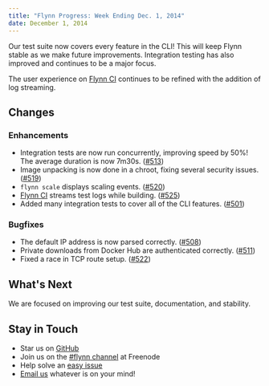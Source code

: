 ```yaml
---
title: "Flynn Progress: Week Ending Dec. 1, 2014"
date: December 1, 2014
---
```


Our test suite now covers every feature in the CLI! This will keep Flynn stable as we make future improvements. Integration testing has also improved and continues to be a major focus.

The user experience on [Flynn CI](https://ci.flynn.io/) continues to be refined with the addition of log streaming.

## Changes

### Enhancements

- Integration tests are now run concurrently, improving speed by 50%! The average duration is now 7m30s. ([#513](https://github.com/flynn/flynn/pull/513))
- Image unpacking is now done in a chroot, fixing several security issues. ([#519](https://github.com/flynn/flynn/pull/519))
- `flynn scale` displays scaling events. ([#520](https://github.com/flynn/flynn/pull/520))
- [Flynn CI](https://ci.flynn.io/) streams test logs while building. ([#525](https://github.com/flynn/flynn/pull/525))
- Added many integration tests to cover all of the CLI features. ([#501](https://github.com/flynn/flynn/pull/501))

### Bugfixes

- The default IP address is now parsed correctly. ([#508](https://github.com/flynn/flynn/pull/508))
- Private downloads from Docker Hub are authenticated correctly. ([#511](https://github.com/flynn/flynn/pull/511))
- Fixed a race in TCP route setup. ([#522](https://github.com/flynn/flynn/pull/522))

## What's Next

We are focused on improving our test suite, documentation, and stability.

## Stay in Touch

* Star us on [GitHub](https://github.com/flynn/flynn)
* Join us on the [#flynn channel](http://webchat.freenode.net?channels=%23flynn) at Freenode
* Help solve an [easy issue](https://github.com/flynn/flynn/labels/easy)
* [Email us](mailto:contact@flynn.io) whatever is on your mind!
